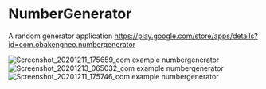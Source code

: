 # NumberGenerator
A random generator application
https://play.google.com/store/apps/details?id=com.obakengneo.numbergenerator

![Screenshot_20201211_175659_com example numbergenerator](https://user-images.githubusercontent.com/45826980/107627055-63feb400-6c67-11eb-9919-6ba222375991.jpg)
![Screenshot_20201213_065032_com example numbergenerator](https://user-images.githubusercontent.com/45826980/107627139-7f69bf00-6c67-11eb-9b75-6f8e9bdad696.jpg)
![Screenshot_20201211_175746_com example numbergenerator](https://user-images.githubusercontent.com/45826980/107627188-9c05f700-6c67-11eb-8734-2de8aa4a0c9b.jpg)

